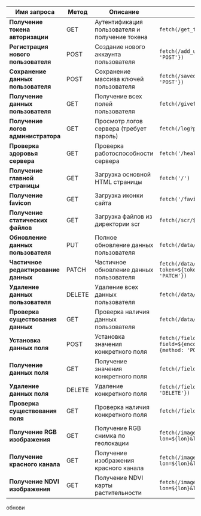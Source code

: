 | Имя запроса | Метод | Описание | Пример fetch запроса |
|-------------|--------|-----------|---------------------|
| **Получение токена авторизации** | GET | Аутентификация пользователя и получение токена | `fetch(/get_token?login=${encodeURIComponent(login)}&password=${encodeURIComponent(password)})` |
| **Регистрация нового пользователя** | POST | Создание нового аккаунта пользователя | `fetch(/add_user?login=${encodeURIComponent(login)}&password=${encodeURIComponent(password)}, {method: 'POST'})` |
| **Сохранение данных пользователя** | POST | Сохранение массива ключей пользователя | `fetch(/savedata?token=${encodeURIComponent(token)}&key_array=${encodeURIComponent(keyArray)}, {method: 'POST'})` |
| **Получение данных пользователя** | GET | Получение всех полей пользователя | `fetch(/givefield?token=${encodeURIComponent(token)})` |
| **Получение логов администратора** | GET | Просмотр логов сервера (требует пароль) | `fetch(/log?password=${encodeURIComponent(password)})` |
| **Проверка здоровья сервера** | GET | Проверка работоспособности сервера | `fetch('/health')` |
| **Получение главной страницы** | GET | Загрузка основной HTML страницы | `fetch('/')` |
| **Получение favicon** | GET | Загрузка иконки сайта | `fetch('/favicon.ico')` |
| **Получение статических файлов** | GET | Загрузка файлов из директории scr | `fetch(/scr/${encodeURIComponent(filename)})` |
| **Обновление данных пользователя** | PUT | Полное обновление данных пользователя | `fetch(/data/update?token=${token}&key_array=${keyArray}, {method: 'PUT'})` |
| **Частичное редактирование данных** | PATCH | Частичное обновление данных пользователя | `fetch(/data/edit?token=${token}&new_keys=${newKeys}&keys_to_add=${keysToAdd}&keys_to_remove=${keysToRemove}, {method: 'PATCH'})` |
| **Удаление данных пользователя** | DELETE | Удаление всех данных пользователя | `fetch(/data/delete?token=${token}, {method: 'DELETE'})` |
| **Проверка существования данных** | GET | Проверка наличия данных пользователя | `fetch(/data/check?token=${token})` |
| **Установка данных поля** | POST | Установка значения конкретного поля | `fetch(/field/set?field=${encodeURIComponent(field)}&data=${encodeURIComponent(data)}&token=${encodeURIComponent(token)}, {method: 'POST'})` |
| **Получение данных поля** | GET | Получение значения конкретного поля | `fetch(/field/get?field=${encodeURIComponent(field)}&token=${encodeURIComponent(token)})` |
| **Удаление данных поля** | DELETE | Удаление конкретного поля | `fetch(/field/delete?field=${encodeURIComponent(field)}&token=${encodeURIComponent(token)}, {method: 'DELETE'})` |
| **Проверка существования поля** | GET | Проверка наличия конкретного поля | `fetch(/field/check?field=${encodeURIComponent(field)}&token=${encodeURIComponent(token)})` |
| **Получение RGB изображения** | GET | Получение RGB снимка по геолокации | `fetch(/image/rgb?lon=${lon}&lat=${lat}&start_date=${startDate}&end_date=${endDate}&token=${encodeURIComponent(token)})` |
| **Получение красного канала** | GET | Получение изображения красного канала | `fetch(/image/red-channel?lon=${lon}&lat=${lat}&start_date=${startDate}&end_date=${endDate}&token=${encodeURIComponent(token)})` |
| **Получение NDVI изображения** | GET | Получение NDVI карты растительности | `fetch(/image/ndvi?lon=${lon}&lat=${lat}&start_date=${startDate}&end_date=${endDate}&token=${encodeURIComponent(token)})` |

обнови
